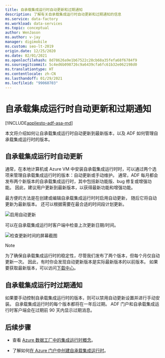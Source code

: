```yaml
---
title: 自承载集成运行时自动更新和过期通知
description: 了解有关自承载集成运行时自动更新和过期通知的信息
ms.service: data-factory
ms.workload: data-services
ms.topic: conceptual
author: WenJason
ms.author: v-jay
manager: digimobile
ms.custom: seo-lt-2019
origin.date: 12/25/2020
ms.date: 02/01/2021
ms.openlocfilehash: 8d78626a9e1b67522c28cb68a35fefa68f6784f9
ms.sourcegitcommit: 5c4ed6b098726c9a6439cfa6fc61b32e062198d0
ms.translationtype: HT
ms.contentlocale: zh-CN
ms.lasthandoff: 01/29/2021
ms.locfileid: "99060703"
---
```

# <a name="self-hosted-integration-runtime-auto-update-and-expire-notification"></a>自承载集成运行时自动更新和过期通知

[!INCLUDE[appliesto-adf-asa-md](includes/appliesto-adf-asa-md.md)]

本文将介绍如何让自承载集成运行时自动更新到最新版本，以及 ADF 如何管理自承载集成运行时的版本。

## <a name="self-hosted-integration-runtime-auto-update"></a>自承载集成运行时自动更新
通常，在本地计算机或 Azure VM 中安装自承载集成运行时时，可以通过两个选项来管理自承载集成运行时的版本：自动更新或手动维护。 通常，ADF 每月都会发布两个新版本的自承载集成运行时，其中包括新功能版、bug 修复或增强功能。 因此，建议用户更新到最新版本，以获得最新功能和增强功能。

最方便的方法是在创建或编辑自承载集成运行时时启用自动更新， 随后它将自动更新为最新版本。 还可以根据需要在最合适的时间段计划更新。

![启用自动更新](media/create-self-hosted-integration-runtime/shir-auto-update.png)

可以在自承载集成运行时客户端中检查上次更新日期/时间。

![检查更新时间的屏幕截图](media/create-self-hosted-integration-runtime/shir-auto-update-2.png)

> [!NOTE]
> 为了确保自承载集成运行时的稳定性，尽管我们发布了两个版本，但每个月仅自动更新一次。 因此，有时你会发现自动更新版本是实际最新版本的以前版本。 如果要获取最新版本，可以访问[下载中心](https://www.microsoft.com/download/details.aspx?id=39717)。

## <a name="self-hosted-integration-runtime-expire-notification"></a>自承载集成运行时过期通知
如果要手动控制自承载集成运行时的版本，则可以禁用自动更新设置并进行手动安装。 自承载集成运行时的每个版本都将在一年后过期。 ADF 门户和自承载集成运行时客户端会在过期前 90 天内显示过期消息。

## <a name="next-steps"></a>后续步骤

- 查看 [Azure 数据工厂中的集成运行时概念](./concepts-integration-runtime.md)。

- 了解如何[在 Azure 门户中创建自承载集成运行时](./create-self-hosted-integration-runtime.md)。
